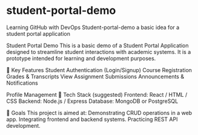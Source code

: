 # student-portal-demo
Learning GitHub with DevOps
Student-portal-demo
a basic idea for a student portal application

Student Portal Demo
This is a basic demo of a Student Portal Application designed to streamline student interactions with academic systems. It is a prototype intended for learning and development purposes.



🎯 Key Features
Student Authentication (Login/Signup)
Course Registration
Grades & Transcripts View
Assignment Submissions
Announcements & Notifications




Profile Management
🔧 Tech Stack (suggested)
Frontend: React / HTML / CSS
Backend: Node.js / Express
Database: MongoDB or PostgreSQL




📌 Goals
This project is aimed at:
Demonstrating CRUD operations in a web app.
Integrating frontend and backend systems.
Practicing REST API development.
